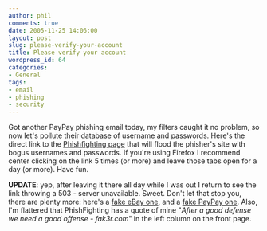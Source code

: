 ```yaml
---
author: phil
comments: true
date: 2005-11-25 14:06:00
layout: post
slug: please-verify-your-account
title: Please verify your account
wordpress_id: 64
categories:
- General
tags:
- email
- phishing
- security
---
```


Got another PayPay phishing email today, my filters caught it no problem, so now let's pollute their database of username and passwords.  Here's the direct link to the
[Phishfighting page](http://www.phishfighting.com/Fighting.aspx?phType=Paypal&phURL=http%3A%2F%2Fwww.paypal.com.security-center-outside-alerts.org%2Fwebscr.php%3Fcmd%3DLogIn&Submit1=Go) that will flood the phisher's site with bogus usernames and passwords.  If you're using Firefox I recommend center clicking on the link 5 times (or more) and leave those tabs open for a day (or more).  Have fun.

**UPDATE**: yep, after leaving it there all day while I was out I return to see the link throwing a 503 - server unavailable.  Sweet.  Don't let that stop you, there are plenty more: here's a [fake eBay one](http://www.phishfighting.com/Fighting.aspx?phType=Paypal&phURL=http%3A%2F%2F61.100.180.12%2Fbbs%2Flibrary%2F...%2FSecurityMeasures.php&Submit1=Go), and a [fake PayPay one](http://www.phishfighting.com/Fighting.aspx?phType=Paypal&phURL=http%3A%2F%2Fwww.pitoos.com%2Fwebscr.php%3Fcmd%3DLogIn&Submit1=Go).  Also, I'm flattered that PhishFighting has a quote of mine "_After a good defense we need a good offense - fak3r.com_" in the left column on the front page.

